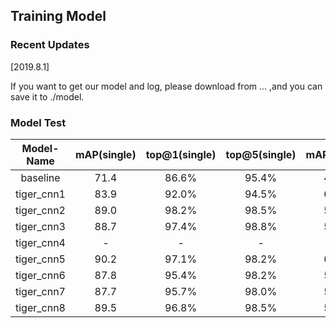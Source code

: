 ## Training Model

### Recent Updates
[2019.8.1]

If you want to get our model and log, please download from ... ,and you can save it to ./model.

### Model Test

| Model-Name| mAP(single) | top@1(single) | top@5(single) | mAP(cross) | top@1(cross) | top@5(cross) |
| :-------: | :---------: | :-----------: | :-----------: | :--------: | :----------: | :----------: |
| baseline  | 71.4        | 86.6%         | 95.4%         | 48.1       | 79.4%        | 93.7%        |
| tiger_cnn1| 83.9        | 92.0%         | 94.5%         | 60.9       | 94.8%        | 96.5%        |
| tiger_cnn2| 89.0        | 98.2%         | 98.5%         | 59.0       | 86.2%        | 95.4%        |
| tiger_cnn3| 88.7        | 97.4%         | 98.8%         | 57.4       | 86.8%        | 92.0%        |
| tiger_cnn4|  -          |  -            |  -            |  -         |  -           |  -           |
| tiger_cnn5| 90.2        | 97.1%         | 98.2%         | 60.7       | 89.7%        | 96.5%        |
| tiger_cnn6| 87.8        | 95.4%         | 98.2%         | 58.4       | 89.7%        | 94.8%        |
| tiger_cnn7| 87.7        | 95.7%         | 98.0%         | 58.0       | 88.5%        | 92.0%        |
| tiger_cnn8| 89.5        | 96.8%         | 98.5%         | 58.8       | 87.4%        | 92.5%        |
